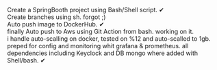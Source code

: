 Create a SpringBooth project using Bash/Shell script. ✔
<br/>
Create branches using sh. forgot ;)
<br/>
Auto push image to DockerHub. ✔
<br/>
finally Auto push to Aws using Git Action from bash. working on it.
<br/>
i handle auto-scalling on docker, tested on %12 and auto-scalled to 1gb.
<br/>
preped for config and monitoring whit grafana & prometheus.
all dependencies including Keyclock and DB mongo where added with Shell/bash. ✔
